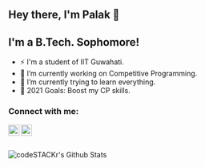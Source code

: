 ## Hey there, I'm Palak 👋




## I'm a B.Tech. Sophomore!

- ⚡ I'm a student of IIT Guwahati.
- 🔭 I’m currently working on Competitive Programming.
- 🌱 I’m currently trying to learn everything.
- 🥅 2021 Goals: Boost my CP skills.

### Connect with me:

[<img align="left" alt="Palak | LinkedIn" width="22px" src="https://cdn.jsdelivr.net/npm/simple-icons@v3/icons/linkedin.svg" />][linkedin]
[<img align="left" alt="Palak| Instagram" width="22px" src="https://cdn.jsdelivr.net/npm/simple-icons@v3/icons/instagram.svg" />][instagram]


<br />

<!-- ### Languages and Tools:
<img align="left" alt ="C++"  width="26px" src="https://raw.githubusercontent.com/github/explore/80688e429a7d4ef2fca1e82350fe8e3517d3494d/topics/cpp/cpp.png">
<img align="left" alt ="Python 3"  width="26px" src="https://raw.githubusercontent.com/github/explore/80688e429a7d4ef2fca1e82350fe8e3517d3494d/topics/python/python.png">
<img align="left" alt="HTML5" width="26px" src="https://raw.githubusercontent.com/github/explore/80688e429a7d4ef2fca1e82350fe8e3517d3494d/topics/html/html.png" />
 -->

<br />
<br /> 


  <img align="left" alt="codeSTACKr's Github Stats" src="https://github-readme-stats.codestackr.vercel.app/api?username=ValakPalak&show_icons=true&theme=radical&hide_border=true" />



[instagram]: https://instagram.com/palakothari_
[linkedin]: https://www.linkedin.com/in/palak-kothari-70b35817a/



